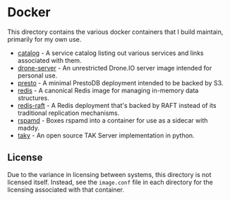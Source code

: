 # Docker

This directory contains the various docker containers that I build maintain, primarily for my own use.

- [catalog](catalog) - A service catalog listing out various services and links associated with them.
- [drone-server](drone-server) - An unrestricted Drone.IO server image intended for personal use.
- [presto](presto) - A minimal PrestoDB deployment intended to be backed by S3.
- [redis](redis) - A canonical Redis image for managing in-memory data structures.
- [redis-raft](redis-raft) - A Redis deployment that's backed by RAFT instead of its traditional replication mechanisms.
- [rspamd](rspamd) - Boxes rspamd into a container for use as a sidecar with maddy.
- [taky](taky) - An open source TAK Server implementation in python.

## License

Due to the variance in licensing between systems, this directory is not licensed itself. Instead, see the `image.conf` 
file in each directory for the licensing associated with that container.
